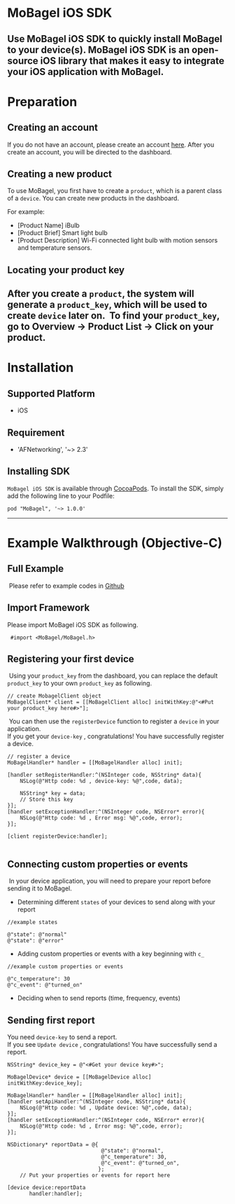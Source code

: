 # MoBagel iOS SDK   
Use MoBagel iOS SDK to quickly install MoBagel to your device(s).  MoBagel iOS SDK is an open-source iOS library that makes it easy to integrate your iOS application with MoBagel. 
​
---
# Preparation
## Creating an account
If you do not have an account, please create an account [here](https://app.mobagel.com/signup). After you create an account, you will be directed to the dashboard.
​
## Creating a new product  
To use MoBagel, you first have to create a `product`, which is a parent class of a `device`. You can create new products in the dashboard. 

For example:     

 * [Product Name] iBulb
 * [Product Brief] Smart light bulb
 * [Product Description] Wi-Fi connected light bulb with motion sensors and temperature sensors.

## Locating your product key
After you create a `product`, the system will generate a `product_key`, which will be used to create `device` later on.
​
To find your `product_key`, go to Overview -> Product List -> Click on your product.
​
​
---
# Installation
## Supported Platform

* iOS
​


## Requirement

* 'AFNetworking', '~> 2.3'
​

## Installing SDK
`MoBagel iOS SDK` is available through [CocoaPods](http://cocoapods.org/). To install the SDK, simply add the following line to your Podfile:
​
```
pod "MoBagel", '~> 1.0.0'
```
---
# Example Walkthrough (Objective-C)
## Full Example
​
Please refer to example codes in [Github](https://github.com/MOBAGEL/mobagel-iOS-sdk/tree/master/Example)
​
## Import Framework
Please import MoBagel iOS SDK as following.
​
```
 #import <MoBagel/MoBagel.h>
```
## Registering your first device
​
Using your `product_key` from the dashboard, you can replace the default `product_key` to your own `product_key` as following. 
​
```
// create MobagelClient object
MoBagelClient* client = [[MoBagelClient alloc] initWithKey:@"<#Put your product_key here#>"];

```
​
You can then use the `registerDevice` function to register a `device` in your application.  
​If you get your `device-key` , congratulations! You have successfully register a device.  

```
// register a device
MoBagelHandler* handler = [[MoBagelHandler alloc] init];
​
[handler setRegisterHandler:^(NSInteger code, NSString* data){
    NSLog(@"Http code: %d , device-key: %@",code, data);
​
    NSString* key = data;
    // Store this key
}];
[handler setExceptionHandler:^(NSInteger code, NSError* error){
    NSLog(@"Http code: %d , Error msg: %@",code, error);
}];
​
[client registerDevice:handler];
​
```
## Connecting custom properties or events
​
In your device application, you will need to prepare your report before sending it to MoBagel.  

* Determining different `states` of your devices to send along with your report
​

```
//example states
​
@"state": @"normal"
@"state": @"error"
```

* Adding custom properties or events with a key beginning with `c_`

```
//example custom properties or events
​
@"c_temperature": 30
@"c_event": @"turned_on"
```

* Deciding when to send reports (time, frequency, events)
​

## Sending first report

​You need `device-key` to send a report.  
If you see `Update device` , congratulations! You have successfully send a report.  

```
NSString* device_key = @"<#Get your device key#>";
​
MoBagelDevice* device = [[MoBagelDevice alloc] initWithKey:device_key];
​
MoBagelHandler* handler = [[MoBagelHandler alloc] init];
[handler setApiHandler:^(NSInteger code, NSString* data){
    NSLog(@"Http code: %d , Update device: %@",code, data);
}];
[handler setExceptionHandler:^(NSInteger code, NSError* error){
    NSLog(@"Http code: %d , Error msg: %@",code, error);
}];
​
NSDictionary* reportData = @{
                              @"state": @"normal",
                              @"c_temperature": 30,
                              @"c_event": @"turned_on",
                             };
    // Put your properties or events for report here
​
[device device:reportData
       handler:handler];
​
​
```
<!-- ---
# Objective-C Sample code
## Import framework

```
 #import <MoBagel/MoBagel.h>
```
## Register device

Using your `product_key` from the dashboard, you can replace the default `product_key` in /examples/main.cpp to your own `product_key`.  
If you get your `device-key` , congratulations! You have successfully register a device.  

```
MoBagelClient* client = [[MoBagelClient alloc] initWithKey:@"1111111111222222222233333333334444444444555555555566666666667777"];
MoBagelHandler* handler = [[MoBagelHandler alloc] init];

[handler setRegisterHandler:^(NSInteger code, NSString* data){
    NSLog(@"Http code: %d , device-key: %@",code, data);

    NSString* key = data;
    // Store this key
}];
[handler setExceptionHandler:^(NSInteger code, NSError* error){
    NSLog(@"Http code: %d , Error msg: %@",code, error);
}];

[client registerDevice:handler];
```

## Send report

You need `device-key` to send a report.  
If you see `Update device` , congratulations! You have successfully send a report.  

```
NSString* device_key = @"<#Get your device key#>";

MoBagelDevice* device = [[MoBagelDevice alloc] initWithKey:device_key];

MoBagelHandler* handler = [[MoBagelHandler alloc] init];
[handler setApiHandler:^(NSInteger code, NSString* data){
    NSLog(@"Http code: %d , Update device: %@",code, data);
}];
[handler setExceptionHandler:^(NSInteger code, NSError* error){
    NSLog(@"Http code: %d , Error msg: %@",code, error);
}];

NSDictionary* reportData = @{
                              @"state" : @"available",
                              @"c_develop_zone" : @"iOS",
                             };

[device device:reportData
       handler:handler];
``` -->